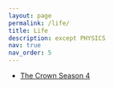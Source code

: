 ```yaml
---
layout: page
permalink: /life/
title: Life
description: except PHYSICS
nav: true
nav_order: 5
---
```


- <a href='https://www.netflix.com/title/80025678'>The Crown Season 4 </a>
